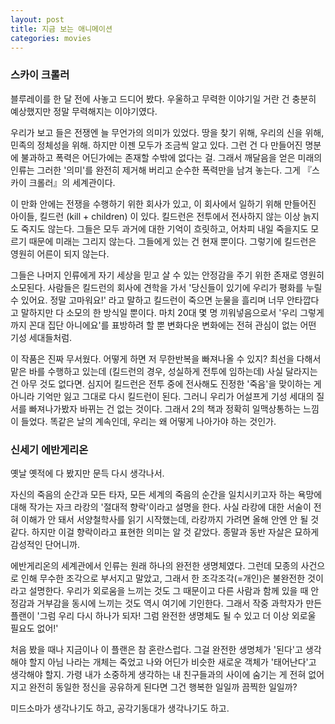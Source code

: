 ```yaml
---
layout: post
title: 지금 보는 애니메이션
categories: movies
---
```


### 스카이 크롤러

블루레이를 한 달 전에 사놓고 드디어 봤다. 우울하고 무력한 이야기일 거란 건 충분히 예상했지만 정말 무력해지는 이야기였다.

우리가 보고 들은 전쟁엔 늘 무언가의 의미가 있었다. 땅을 찾기 위해, 우리의 신을 위해, 민족의 정체성을 위해. 하지만 이젠 모두가 조금씩 알고 있다. 그런 건 다 만들어진 명분에 불과하고 폭력은 어딘가에는 존재할 수밖에 없다는 걸. 그래서 깨달음을 얻은 미래의 인류는 그러한 '의미'를 완전히 제거해 버리고 순수한 폭력만을 남겨 놓는다. 그게 『스카이 크롤러』의 세계관이다.

이 만화 안에는 전쟁을 수행하기 위한 회사가 있고, 이 회사에서 일하기 위해 만들어진 아이들, 킬드런 (kill + children) 이 있다. 킬드런은 전투에서 전사하지 않는 이상 늙지도 죽지도 않는다. 그들은 모두 과거에 대한 기억이 흐릿하고, 어차피 내일 죽을지도 모르기 때문에 미래는 그리지 않는다. 그들에게 있는 건 현재 뿐이다. 그렇기에 킬드런은 영원히 어른이 되지 않는다.

그들은 나머지 인류에게 자기 세상을 믿고 살 수 있는 안정감을 주기 위한 존재로 영원히 소모된다. 사람들은 킬드런의 회사에 견학을 가서 '당신들이 있기에 우리가 평화를 누릴 수 있어요. 정말 고마워요!' 라고 말하고 킬드런이 죽으면 눈물을 흘리며 너무 안타깝다고 말하지만 다 소모의 한 방식일 뿐이다. 마치 20대 몇 명 끼워넣음으로서 '우리 그렇게까지 꼰대 집단 아니에요'를 표방하려 할 뿐 변화다운 변화에는 전혀 관심이 없는 어떤 기성 세대들처럼.

이 작품은 진짜 무서웠다. 어떻게 하면 저 무한반복을 빠져나올 수 있지? 최선을 다해서 맡은 바를 수행하고 있는데 (킬드런의 경우, 성실하게 전투에 임하는데) 사실 달라지는 건 아무 것도 없다면. 심지어 킬드런은 전투 중에 전사해도 진정한 '죽음'을 맞이하는 게 아니라 기억만 잃고 그대로 다시 킬드런이 된다. 그러니 우리가 어설프게 기성 세대의 질서를 빠져나가봤자 바뀌는 건 없는 것이다. 그래서 2의 책과 정확히 일맥상통하는 느낌이 들었다. 똑같은 날의 계속인데, 우리는 왜 어떻게 나아가야 하는 것인가.

### 신세기 에반게리온

옛날 옛적에 다 봤지만 문득 다시 생각나서.

자신의 죽음의 순간과 모든 타자, 모든 세계의 죽음의 순간을 일치시키고자 하는 욕망에 대해 작가는 자크 라캉의 '절대적 향락'이라고 설명을 한다. 사실 라캉에 대한 서술이 전혀 이해가 안 돼서 서양철학사를 읽기 시작했는데, 라캉까지 가려면 올해 안엔 안 될 것 같다. 하지만 이걸 향락이라고 표현한 의미는 알 것 같았다. 종말과 동반 자살은 묘하게 감성적인 단어니까.

에반게리온의 세계관에서 인류는 원래 하나의 완전한 생명체였다. 그런데 모종의 사건으로 인해 무수한 조각으로 부서지고 말았고, 그래서 한 조각조각(=개인)은 불완전한 것이라고 설명한다. 우리가 외로움을 느끼는 것도 그 때문이고 다른 사람과 함께 있을 때 안정감과 거부감을 동시에 느끼는 것도 역시 여기에 기인한다. 그래서 작중 과학자가 만든 플랜이 '그럼 우리 다시 하나가 되자! 그럼 완전한 생명체도 될 수 있고 더 이상 외로울 필요도 없어!'

처음 봤을 때나 지금이나 이 플랜은 참 혼란스럽다. 그걸 완전한 생명체가 '된다'고 생각해야 할지 아님 나라는 개체는 죽었고 나와 어딘가 비슷한 새로운 객체가 '태어난다'고 생각해야 할지. 가령 내가 소중하게 생각하는 내 친구들과의 사이에 숨기는 게 전혀 없어지고 완전히 동일한 정신을 공유하게 된다면 그건 행복한 일일까 끔찍한 일일까?

미드소마가 생각나기도 하고, 공각기동대가 생각나기도 하고.